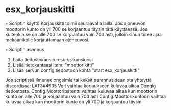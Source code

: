 # esx_korjauskitti
 
◦ Scriptin käyttö
 Korjauskitti toimii seuraavalla lailla: Jos ajoneuvon moottorin kunto on yli 700 se korjaantuu täysin tätä käyttäessä. Jos kuitenkin se on alle 700 se korjaantuu vain 700 asti, jolloin sinun tulee ajaa mekaanikolle korjauttamaan ajoneuvosi.

◦ Scriptin asennus
1. Laita tiedostokansio resurssikansioosi
2. Lisää tietokantaasi item: "moottorikitti"
3. Lisää servun config tiedostoon kohta "start esx_korjauskitti"

Jos scriptissä ilmenee ongelmia tai keksit parannusidean ota yhteyttä discordissa: LAT3#4935
Voit vaihtaa korjaukseen kuluvaa aikaa Congig tiedostosta. 
 Config.Moottoripatentti vaihtaa kuluvaa aikaa kun moottorin kunto on alle 700 ja korjaantuu vain 700 asti
 Config.Moottorikuntoon vaihtaa kuluvaa aikaa kun moottorin kunto on yli 700 ja korjaantuu täysin        
